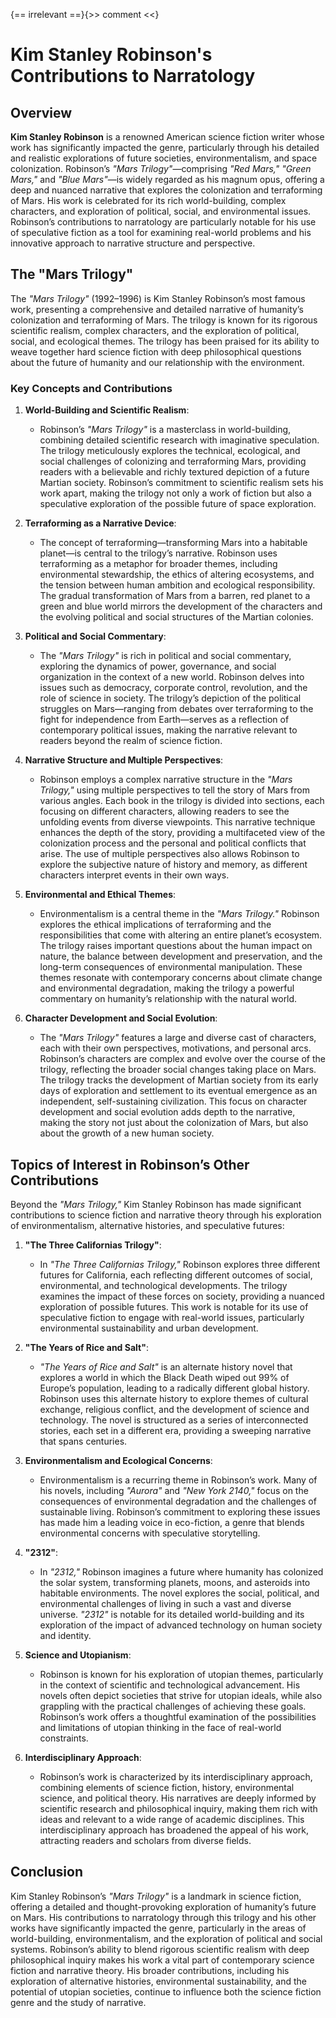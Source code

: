 {== irrelevant ==}{>> comment <<}

# Kim Stanley Robinson's Contributions to Narratology


## Overview

**Kim Stanley Robinson** is a renowned American science fiction writer whose work has significantly impacted the genre, particularly through his detailed and realistic explorations of future societies, environmentalism, and space colonization. Robinson’s *"Mars Trilogy"*—comprising *"Red Mars,"* *"Green Mars,"* and *"Blue Mars"*—is widely regarded as his magnum opus, offering a deep and nuanced narrative that explores the colonization and terraforming of Mars. His work is celebrated for its rich world-building, complex characters, and exploration of political, social, and environmental issues. Robinson’s contributions to narratology are particularly notable for his use of speculative fiction as a tool for examining real-world problems and his innovative approach to narrative structure and perspective.

## The "Mars Trilogy"

The *"Mars Trilogy"* (1992–1996) is Kim Stanley Robinson’s most famous work, presenting a comprehensive and detailed narrative of humanity’s colonization and terraforming of Mars. The trilogy is known for its rigorous scientific realism, complex characters, and the exploration of political, social, and ecological themes. The trilogy has been praised for its ability to weave together hard science fiction with deep philosophical questions about the future of humanity and our relationship with the environment.

### Key Concepts and Contributions

1. **World-Building and Scientific Realism**:
   - Robinson’s *"Mars Trilogy"* is a masterclass in world-building, combining detailed scientific research with imaginative speculation. The trilogy meticulously explores the technical, ecological, and social challenges of colonizing and terraforming Mars, providing readers with a believable and richly textured depiction of a future Martian society. Robinson’s commitment to scientific realism sets his work apart, making the trilogy not only a work of fiction but also a speculative exploration of the possible future of space exploration.

2. **Terraforming as a Narrative Device**:
   - The concept of terraforming—transforming Mars into a habitable planet—is central to the trilogy’s narrative. Robinson uses terraforming as a metaphor for broader themes, including environmental stewardship, the ethics of altering ecosystems, and the tension between human ambition and ecological responsibility. The gradual transformation of Mars from a barren, red planet to a green and blue world mirrors the development of the characters and the evolving political and social structures of the Martian colonies.

3. **Political and Social Commentary**:
   - The *"Mars Trilogy"* is rich in political and social commentary, exploring the dynamics of power, governance, and social organization in the context of a new world. Robinson delves into issues such as democracy, corporate control, revolution, and the role of science in society. The trilogy’s depiction of the political struggles on Mars—ranging from debates over terraforming to the fight for independence from Earth—serves as a reflection of contemporary political issues, making the narrative relevant to readers beyond the realm of science fiction.

4. **Narrative Structure and Multiple Perspectives**:
   - Robinson employs a complex narrative structure in the *"Mars Trilogy,"* using multiple perspectives to tell the story of Mars from various angles. Each book in the trilogy is divided into sections, each focusing on different characters, allowing readers to see the unfolding events from diverse viewpoints. This narrative technique enhances the depth of the story, providing a multifaceted view of the colonization process and the personal and political conflicts that arise. The use of multiple perspectives also allows Robinson to explore the subjective nature of history and memory, as different characters interpret events in their own ways.

5. **Environmental and Ethical Themes**:
   - Environmentalism is a central theme in the *"Mars Trilogy."* Robinson explores the ethical implications of terraforming and the responsibilities that come with altering an entire planet’s ecosystem. The trilogy raises important questions about the human impact on nature, the balance between development and preservation, and the long-term consequences of environmental manipulation. These themes resonate with contemporary concerns about climate change and environmental degradation, making the trilogy a powerful commentary on humanity’s relationship with the natural world.

6. **Character Development and Social Evolution**:
   - The *"Mars Trilogy"* features a large and diverse cast of characters, each with their own perspectives, motivations, and personal arcs. Robinson’s characters are complex and evolve over the course of the trilogy, reflecting the broader social changes taking place on Mars. The trilogy tracks the development of Martian society from its early days of exploration and settlement to its eventual emergence as an independent, self-sustaining civilization. This focus on character development and social evolution adds depth to the narrative, making the story not just about the colonization of Mars, but also about the growth of a new human society.

## Topics of Interest in Robinson’s Other Contributions

Beyond the *"Mars Trilogy,"* Kim Stanley Robinson has made significant contributions to science fiction and narrative theory through his exploration of environmentalism, alternative histories, and speculative futures:

1. **"The Three Californias Trilogy"**:
   - In *"The Three Californias Trilogy,"* Robinson explores three different futures for California, each reflecting different outcomes of social, environmental, and technological developments. The trilogy examines the impact of these forces on society, providing a nuanced exploration of possible futures. This work is notable for its use of speculative fiction to engage with real-world issues, particularly environmental sustainability and urban development.

2. **"The Years of Rice and Salt"**:
   - *"The Years of Rice and Salt"* is an alternate history novel that explores a world in which the Black Death wiped out 99% of Europe’s population, leading to a radically different global history. Robinson uses this alternate history to explore themes of cultural exchange, religious conflict, and the development of science and technology. The novel is structured as a series of interconnected stories, each set in a different era, providing a sweeping narrative that spans centuries.

3. **Environmentalism and Ecological Concerns**:
   - Environmentalism is a recurring theme in Robinson’s work. Many of his novels, including *"Aurora"* and *"New York 2140,"* focus on the consequences of environmental degradation and the challenges of sustainable living. Robinson’s commitment to exploring these issues has made him a leading voice in eco-fiction, a genre that blends environmental concerns with speculative storytelling.

4. **"2312"**:
   - In *"2312,"* Robinson imagines a future where humanity has colonized the solar system, transforming planets, moons, and asteroids into habitable environments. The novel explores the social, political, and environmental challenges of living in such a vast and diverse universe. *"2312"* is notable for its detailed world-building and its exploration of the impact of advanced technology on human society and identity.

5. **Science and Utopianism**:
   - Robinson is known for his exploration of utopian themes, particularly in the context of scientific and technological advancement. His novels often depict societies that strive for utopian ideals, while also grappling with the practical challenges of achieving these goals. Robinson’s work offers a thoughtful examination of the possibilities and limitations of utopian thinking in the face of real-world constraints.

6. **Interdisciplinary Approach**:
   - Robinson’s work is characterized by its interdisciplinary approach, combining elements of science fiction, history, environmental science, and political theory. His narratives are deeply informed by scientific research and philosophical inquiry, making them rich with ideas and relevant to a wide range of academic disciplines. This interdisciplinary approach has broadened the appeal of his work, attracting readers and scholars from diverse fields.

## Conclusion

Kim Stanley Robinson’s *"Mars Trilogy"* is a landmark in science fiction, offering a detailed and thought-provoking exploration of humanity’s future on Mars. His contributions to narratology through this trilogy and his other works have significantly impacted the genre, particularly in the areas of world-building, environmentalism, and the exploration of political and social systems. Robinson’s ability to blend rigorous scientific realism with deep philosophical inquiry makes his work a vital part of contemporary science fiction and narrative theory. His broader contributions, including his exploration of alternative histories, environmental sustainability, and the potential of utopian societies, continue to influence both the science fiction genre and the study of narrative.
